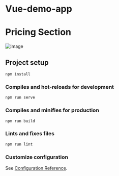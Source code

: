 # Vue-demo-app

# Pricing Section
![image](https://user-images.githubusercontent.com/84423659/170713591-2ed2015f-aaef-4767-b2ec-8a286693b453.png)


## Project setup
```
npm install
```

### Compiles and hot-reloads for development
```
npm run serve
```

### Compiles and minifies for production
```
npm run build
```

### Lints and fixes files
```
npm run lint
```

### Customize configuration
See [Configuration Reference](https://cli.vuejs.org/config/).
